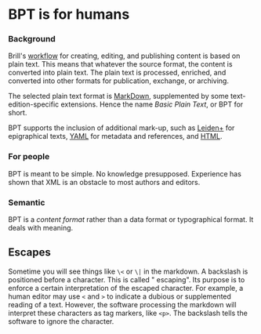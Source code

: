 # BPT is for humans

### Background

Brill's [workflow](https://brillpublishers.gitlab.io/documentation-workflow/) for creating, editing, and publishing content is based on plain text. This means that whatever the source format, the content is converted into plain text. The plain text is processed, enriched, and converted into other formats for publication, exchange, or archiving.

The selected plain text format is [MarkDown](https://github.com/adam-p/markdown-here/wiki/Markdown-Cheatsheet), supplemented by some text-edition-specific extensions. Hence the name _Basic Plain Text_, or BPT for short.

BPT supports the inclusion of additional mark-up, such as [Leiden+]() for epigraphical texts, [YAML]() for metadata and references, and [HTML]().

<!--
After conversion to plain text, the content may be further processed. For example, it can be copy-edited, indexed, and converted into TEI XML for publication on Brill's [Scholarly Edition site](https://labs.brill.com/se/). 

By default, such processes are automated and take place in GitLab, which not only is the version control system, but acts as the entire pipeline for this workflow.
-->


### For people

BPT is meant to be simple. No knowledge presupposed. Experience has shown that XML is an obstacle to most authors and editors.

### Semantic

BPT is a *content format* rather than a data format or typographical format. It deals with meaning.

## Escapes

Sometime you will see things like `\<` or `\|` in the markdown. A backslash is positioned before a character. This is called " escaping". Its purpose is to enforce a certain interpretation of the escaped character. For example, a human editor may use `<` and `>` to indicate a dubious or supplemented reading of a text. However, the software processing the markdown will interpret these characters as tag markers, like `<p>`. The backslash tells the software to ignore the character.
